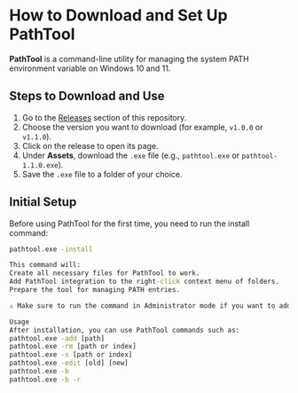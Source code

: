 # How to Download and Set Up PathTool

**PathTool** is a command-line utility for managing the system PATH environment variable on Windows 10 and 11.

## Steps to Download and Use

1. Go to the [Releases](https://github.com/Mohammedimad4099/PathTool/releases) section of this repository.
2. Choose the version you want to download (for example, `v1.0.0` or `v1.1.0`).
3. Click on the release to open its page.
4. Under **Assets**, download the `.exe` file (e.g., `pathtool.exe` or `pathtool-1.1.0.exe`).
5. Save the `.exe` file to a folder of your choice.

## Initial Setup

Before using PathTool for the first time, you need to run the install command:

```cmd
pathtool.exe -install

This command will:
Create all necessary files for PathTool to work.
Add PathTool integration to the right-click context menu of folders.
Prepare the tool for managing PATH entries.

⚠️ Make sure to run the command in Administrator mode if you want to add paths to the system PATH.

Usage
After installation, you can use PathTool commands such as:
pathtool.exe -add [path]
pathtool.exe -rm [path or index]
pathtool.exe -s [path or index]
pathtool.exe -edit [old] [new]
pathtool.exe -b
pathtool.exe -b -r
